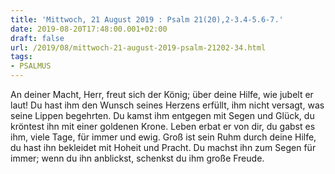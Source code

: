 ```yaml
---
title: 'Mittwoch, 21 August 2019 : Psalm 21(20),2-3.4-5.6-7.'
date: 2019-08-20T17:48:00.001+02:00
draft: false
url: /2019/08/mittwoch-21-august-2019-psalm-21202-34.html
tags: 
- PSALMUS
---
```


An deiner Macht, Herr, freut sich der König; über deine Hilfe, wie jubelt er laut! Du hast ihm den Wunsch seines Herzens erfüllt, ihm nicht versagt, was seine Lippen begehrten. Du kamst ihm entgegen mit Segen und Glück, du kröntest ihn mit einer goldenen Krone. Leben erbat er von dir, du gabst es ihm, viele Tage, für immer und ewig. Groß ist sein Ruhm durch deine Hilfe, du hast ihn bekleidet mit Hoheit und Pracht. Du machst ihn zum Segen für immer; wenn du ihn anblickst, schenkst du ihm große Freude.
